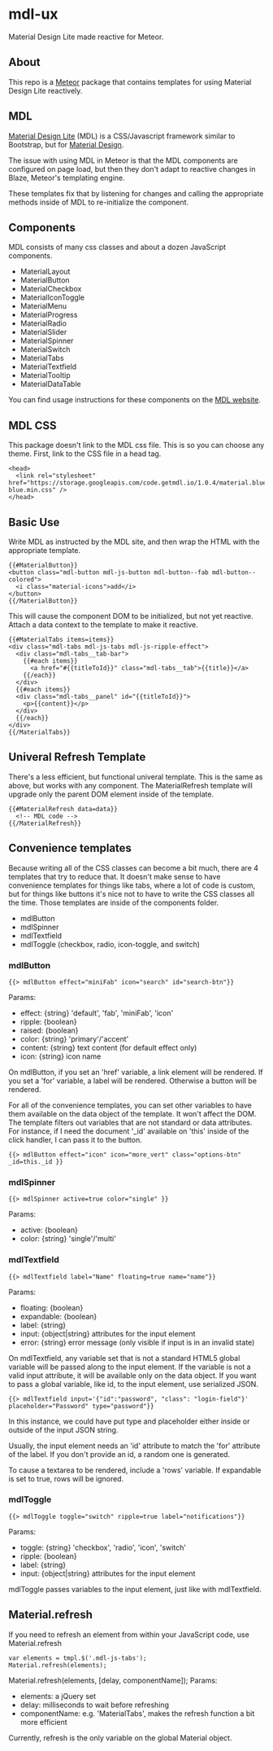 # mdl-ux #
Material Design Lite made reactive for Meteor.

## About ##
This repo is a [Meteor](https://www.meteor.com/) package that contains templates for using Material Design Lite reactively.

## MDL ##
[Material Design Lite](http://www.getmdl.io/index.html) (MDL) is a CSS/Javascript framework similar to Bootstrap, but for [Material Design](https://www.google.com/design/spec/material-design/introduction.html).

The issue with using MDL in Meteor is that the MDL components are configured on page load, but then they don't adapt to reactive changes in Blaze, Meteor's templating engine.

These templates fix that by listening for changes and calling the appropriate methods inside of MDL to re-initialize the component.

## Components ##
MDL consists of many css classes and about a dozen JavaScript components.
* MaterialLayout
* MaterialButton
* MaterialCheckbox
* MaterialIconToggle
* MaterialMenu
* MaterialProgress
* MaterialRadio
* MaterialSlider
* MaterialSpinner
* MaterialSwitch
* MaterialTabs
* MaterialTextfield
* MaterialTooltip
* MaterialDataTable

You can find usage instructions for these components on the [MDL website](http://www.getmdl.io/index.html).

## MDL CSS ##
This package doesn't link to the MDL css file.  This is so you can choose any theme.  First, link to the CSS file in a head tag.
```
<head>
  <link rel="stylesheet" href="https://storage.googleapis.com/code.getmdl.io/1.0.4/material.blue_grey-blue.min.css" />
</head>
```


## Basic Use ##
Write MDL as instructed by the MDL site, and then wrap the HTML with the appropriate template.

```
{{#MaterialButton}}
<button class="mdl-button mdl-js-button mdl-button--fab mdl-button--colored">
  <i class="material-icons">add</i>
</button>
{{/MaterialButton}}
```

This will cause the component DOM to be initialized, but not yet reactive.
Attach a data context to the template to make it reactive.

```
{{#MaterialTabs items=items}}
<div class="mdl-tabs mdl-js-tabs mdl-js-ripple-effect">
  <div class="mdl-tabs__tab-bar">
    {{#each items}}
      <a href="#{{titleToId}}" class="mdl-tabs__tab">{{title}}</a>
    {{/each}}
  </div>
  {{#each items}}
  <div class="mdl-tabs__panel" id="{{titleToId}}">
    <p>{{content}}</p>
  </div>
  {{/each}}
</div>
{{/MaterialTabs}}
```

## Univeral Refresh Template ##
There's a less efficient, but functional univeral template.  This is the same as above, but works with any component.
The MaterialRefresh template will upgrade only the parent DOM element inside of the template.

```
{{#MaterialRefresh data=data}}
  <!-- MDL code -->
{{/MaterialRefresh}}
```

## Convenience templates ##
Because writing all of the CSS classes can become a bit much, there are 4 templates that try to reduce that.
It doesn't make sense to have convenience templates for things like tabs, where a lot of code is custom, but for things like buttons
it's nice not to have to write the CSS classes all the time.  Those templates are inside of the components folder.
* mdlButton
* mdlSpinner
* mdlTextfield
* mdlToggle (checkbox, radio, icon-toggle, and switch)


### mdlButton ###
```
{{> mdlButton effect="miniFab" icon="search" id="search-btn"}}
```
Params:
* effect:  {string} 'default', 'fab', 'miniFab', 'icon'
* ripple: {boolean}
* raised: {boolean}
* color: {string} 'primary'/'accent'
* content: {string} text content (for default effect only)
* icon: {string} icon name

On mdlButton, if you set an 'href' variable, a link element will be rendered.  If you set a 'for' variable, a label will be rendered. Otherwise a button will be rendered.

For all of the convenience templates, you can set other variables to have them available on the data object of the template.  It won't affect the DOM.  The template filters out variables that are not standard or data attributes.  For instance, if I need the document '_id' available on 'this' inside of the click handler, I can pass it to the button.
```
{{> mdlButton effect="icon" icon="more_vert" class="options-btn" _id=this._id }}
```


### mdlSpinner ###
```
{{> mdlSpinner active=true color="single" }}
```
Params:
* active: {boolean}
* color: {string} 'single'/'multi'


### mdlTextfield ###
```
{{> mdlTextfield label="Name" floating=true name="name"}}
```
Params:
* floating: {boolean}
* expandable: {boolean}
* label: {string}
* input: {object|string} attributes for the input element
* error: {string} error message (only visible if input is in an invalid state)

On mdlTextfield, any variable set that is not a standard HTML5 global variable will be passed along to the input element.  If the variable is not a valid input attribute, it will be available only on the data object.  If you want to pass a global variable, like id, to the input element, use serialized JSON.

```
{{> mdlTextfield input='{"id":"password", "class": "login-field"}' placeholder="Password" type="password"}}
```
In this instance, we could have put type and placeholder either inside or outside of the input JSON string.

Usually, the input element needs an 'id' attribute to match the 'for' attribute of the label.  If you don't provide an id, a random one is generated.

To cause a textarea to be rendered, include a 'rows' variable.  If expandable is set to true, rows will be ignored.


### mdlToggle ###
```
{{> mdlToggle toggle="switch" ripple=true label="notifications"}}
```
Params:
* toggle: {string} 'checkbox', 'radio', 'icon', 'switch'
* ripple: {boolean}
* label: {string}
* input: {object|string} attributes for the input element

mdlToggle passes variables to the input element, just like with mdlTextfield.


## Material.refresh ##
If you need to refresh an element from within your JavaScript code, use Material.refresh
```
var elements = tmpl.$('.mdl-js-tabs');
Material.refresh(elements);
```
Material.refresh(elements, [delay, componentName]);
Params:
* elements: a jQuery set
* delay: milliseconds to wait before refreshing
* componentName: e.g. 'MaterialTabs', makes the refresh function a bit more efficient

Currently, refresh is the only variable on the global Material object.